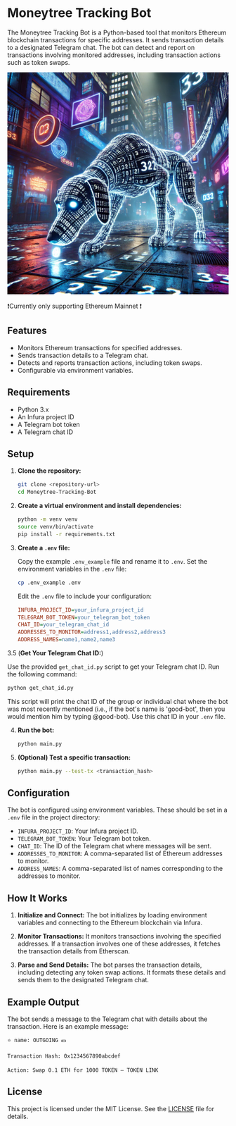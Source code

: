 # Moneytree Tracking Bot

The Moneytree Tracking Bot is a Python-based tool that monitors Ethereum blockchain transactions for specific addresses. It sends transaction details to a designated Telegram chat. The bot can detect and report on transactions involving monitored addresses, including transaction actions such as token swaps.

![MTP](images/MTB.png)

❗Currently only supporting Ethereum Mainnet ❗

## Features

- Monitors Ethereum transactions for specified addresses.
- Sends transaction details to a Telegram chat.
- Detects and reports transaction actions, including token swaps.
- Configurable via environment variables.

## Requirements

- Python 3.x
- An Infura project ID
- A Telegram bot token
- A Telegram chat ID

## Setup

1. **Clone the repository:**

   ```sh
   git clone <repository-url>
   cd Moneytree-Tracking-Bot
   ```

2. **Create a virtual environment and install dependencies:**

   ```sh
   python -m venv venv
   source venv/bin/activate
   pip install -r requirements.txt
   ```

3. **Create a `.env` file:**

   Copy the example `.env_example` file and rename it to `.env`. Set the environment variables in the `.env` file:

   ```sh
   cp .env_example .env
   ```

   Edit the `.env` file to include your configuration:

   ```ini
   INFURA_PROJECT_ID=your_infura_project_id
   TELEGRAM_BOT_TOKEN=your_telegram_bot_token
   CHAT_ID=your_telegram_chat_id
   ADDRESSES_TO_MONITOR=address1,address2,address3
   ADDRESS_NAMES=name1,name2,name3
   ```

3.5 (**Get Your Telegram Chat ID:**)

Use the provided `get_chat_id.py` script to get your Telegram chat ID. Run the following command:

```sh
python get_chat_id.py
```

This script will print the chat ID of the group or individual chat where the bot was most recently mentioned (i.e., if the bot's name is 'good-bot', then you would mention him by typing @good-bot). Use this chat ID in your `.env` file.

4. **Run the bot:**

   ```sh
   python main.py
   ```

5. **(Optional) Test a specific transaction:**

   ```sh
   python main.py --test-tx <transaction_hash>
   ```

## Configuration

The bot is configured using environment variables. These should be set in a `.env` file in the project directory:

- `INFURA_PROJECT_ID`: Your Infura project ID.
- `TELEGRAM_BOT_TOKEN`: Your Telegram bot token.
- `CHAT_ID`: The ID of the Telegram chat where messages will be sent.
- `ADDRESSES_TO_MONITOR`: A comma-separated list of Ethereum addresses to monitor.
- `ADDRESS_NAMES`: A comma-separated list of names corresponding to the addresses to monitor.

## How It Works

1. **Initialize and Connect:**
   The bot initializes by loading environment variables and connecting to the Ethereum blockchain via Infura.

2. **Monitor Transactions:**
   It monitors transactions involving the specified addresses. If a transaction involves one of these addresses, it fetches the transaction details from Etherscan.

3. **Parse and Send Details:**
   The bot parses the transaction details, including detecting any token swap actions. It formats these details and sends them to the designated Telegram chat.

## Example Output

The bot sends a message to the Telegram chat with details about the transaction. Here is an example message:

    ⭐ name: OUTGOING 💵

    Transaction Hash: 0x1234567890abcdef

    Action: Swap 0.1 ETH for 1000 TOKEN — TOKEN LINK

## License

This project is licensed under the MIT License. See the [LICENSE](LICENSE) file for details.
